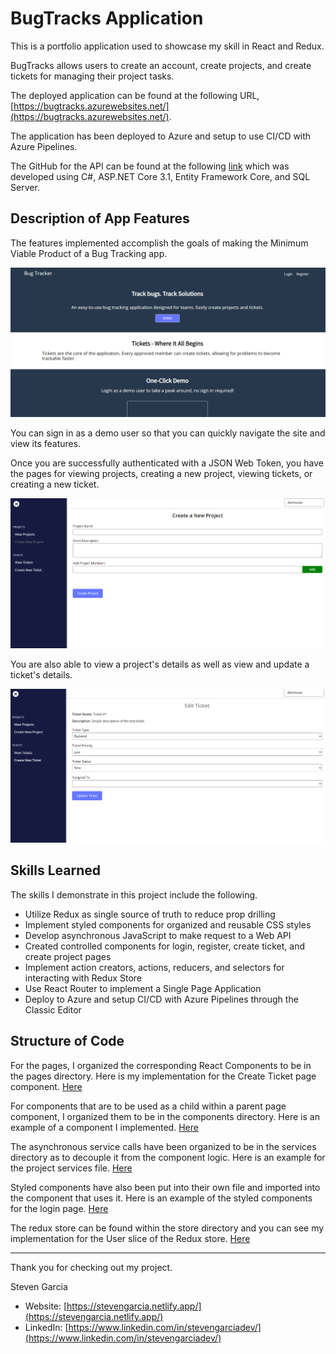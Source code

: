 # BugTracks Application

This is a portfolio application used to showcase my skill in React and Redux.

BugTracks allows users to create an account, create projects, and create tickets for managing
their project tasks.

The deployed application can be found at the following URL, [https://bugtracks.azurewebsites.net/](https://bugtracks.azurewebsites.net/).

The application has been deployed to Azure and setup to use CI/CD with Azure Pipelines.

The GitHub for the API can be found at the following [link](https://github.com/stevenGarciaDev/BugTrackerAPI) which was developed using C#, ASP.NET Core 3.1, Entity Framework Core, and SQL Server.

## Description of App Features

The features implemented accomplish the goals of making the Minimum Viable Product of a Bug Tracking app.

![Landing Page](./docs/landingPage_bugTracks.png "Landing Page")

You can sign in as a demo user so that you can quickly navigate the site and view its features.

Once you are successfully authenticated with a JSON Web Token, you have the pages for viewing projects,
creating a new project, viewing tickets, or creating a new ticket.

![Create a Project](./docs/createProject_bugTracks.png "Create Project Page")

You are also able to view a project's details as well as view and update a ticket's details.

![Edit a Ticket](./docs/editTicket_bugTracks.png "Edit a Ticket")

## Skills Learned

The skills I demonstrate in this project include the following.

- Utilize Redux as single source of truth to reduce prop drilling
- Implement styled components for organized and reusable CSS styles
- Develop asynchronous JavaScript to make request to a Web API
- Created controlled components for login, register, create ticket, and create project pages
- Implement action creators, actions, reducers, and selectors for interacting with Redux Store
- Use React Router to implement a Single Page Application
- Deploy to Azure and setup CI/CD with Azure Pipelines through the Classic Editor

## Structure of Code

For the pages, I organized the corresponding React Components to be in the pages directory. Here is my implementation for the Create Ticket page component. [Here](https://github.com/stevenGarciaDev/BugTrackerUI/blob/master/src/pages/create-ticket/create-ticket.js)

For components that are to be used as a child within a parent page component, I organized them to be in the components directory.
Here is an example of a component I implemented. [Here](https://github.com/stevenGarciaDev/BugTrackerUI/blob/master/src/components/add-project-member-input/add-project-member-input.js)

The asynchronous service calls have been organized to be in the services directory as to decouple it from the component logic.
Here is an example for the project services file. [Here](https://github.com/stevenGarciaDev/BugTrackerUI/blob/master/src/services/projectService.js)

Styled components have also been put into their own file
and imported into the component that uses it. Here is an example of the styled components for the login page. [Here](https://github.com/stevenGarciaDev/BugTrackerUI/blob/master/src/pages/login/login.styles.js)

The redux store can be found within the store directory and you can see my implementation for the User slice of the Redux store. [Here](https://github.com/stevenGarciaDev/BugTrackerUI/tree/master/src/store/user)

<hr >

Thank you for checking out my project.

Steven Garcia

- Website: [https://stevengarcia.netlify.app/](https://stevengarcia.netlify.app/)
- LinkedIn: [https://www.linkedin.com/in/stevengarciadev/](https://www.linkedin.com/in/stevengarciadev/)
